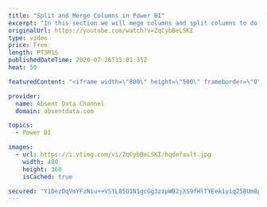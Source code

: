 ```yaml
---
title: "Split and Merge Columns in Power BI"
excerpt: "In this section we will mege columns and split columns to do a depper level of analysis"
originalUrl: https://youtube.com/watch?v=ZqCybBeLSKI
type: video
price: Free
length: PT3M1S
publishedDateTime: 2020-07-26T13:01:35Z
heat: 50

featuredContent: "<iframe width=\"800\" height=\"500\" frameborder=\"0\" src=\"https://www.youtube.com/embed/ZqCybBeLSKI\" allow=\"accelerometer; autoplay; encrypted-media; gyroscope; picture-in-picture\" allowfullscreen></iframe>"

provider:
  name: Absent Data Channel
  domain: absentdata.com

topics:
  - Power BI

images:
  - url: https://i.ytimg.com/vi/ZqCybBeLSKI/hqdefault.jpg
    width: 480
    height: 360
    isCached: true

secured: "Y1DezOqVmYFzNiu++VSYL85O1N1gcGg3zzpWB2jXS9fHlTYEek1yiq25BUm8pkHs2hHE/KR+NJm80FHS5wXX2EdS2NryyTWYVj3X1JPaArN8gqtWs5NW0UbX0Rz8AIlZR0EbRI/rQwZbnEOAXOKxDUg+hhXcxYASH5qeilxtTL+TQqUbNagQ2p+VqSA8Y7W8TXYBC4R5LbMZRm7vPLSHSS9IbDlWjxO9DxM+teuwIRnwRIZsHMVyGNxppGE/vfvwPyZm/V/JKQmvsXf3d6OGKXIihlqf2RXTlUMhOsJje0Qh8MW3+hBH0FwUjDKuQPc+D7Iepn92UMisMvrZC/jCpOSWPoMFSId8jMv4bo3zkLgd+O/YOnwHgrDqmqSqULvm4Xj8+ulgHZIEGlmttb23cOYLhm3i7dyp2Sy0wmfh4ek=;HTGi8XQVLzRCkwwr3THiOg=="
---
```


